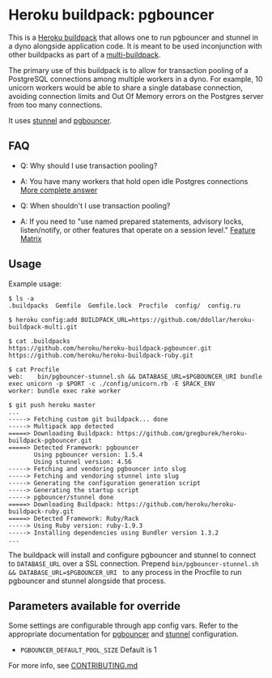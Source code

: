 Heroku buildpack: pgbouncer
=========================

This is a [Heroku buildpack](http://devcenter.heroku.com/articles/buildpacks) that
allows one to run pgbouncer and stunnel in a dyno alongside application code.
It is meant to be used inconjunction with other buildpacks as part of a
[multi-buildpack](https://github.com/ddollar/heroku-buildpack-multi).

The primary use of this buildpack is to allow for transaction pooling of a
PostgreSQL connections among multiple workers in a dyno. For example, 10 unicorn
workers would be able to share a single database connection, avoiding connection
limits and Out Of Memory errors on the Postgres server from too many connections.

It uses [stunnel](http://stunnel.org/) and [pgbouncer](http://wiki.postgresql.org/wiki/PgBouncer).


FAQ
----
- Q: Why should I use transaction pooling?
- A: You have many workers that hold open idle Postgres connections [More complete answer](http://stackoverflow.com/questions/12189162/what-are-advantages-of-using-transaction-pooling-with-pgbouncer)

- Q: When shouldn't I use transaction pooling?
- A: If you need to "use named prepared statements, advisory locks, listen/notify, or other features that operate on a session level." [Feature Matrix](http://wiki.postgresql.org/wiki/PgBouncer#Feature_matrix_for_pooling_modes)

Usage
-----

Example usage:

    $ ls -a
    .buildpacks  Gemfile  Gemfile.lock  Procfile  config/  config.ru

    $ heroku config:add BUILDPACK_URL=https://github.com/ddollar/heroku-buildpack-multi.git

    $ cat .buildpacks
    https://github.com/heroku/heroku-buildpack-pgbouncer.git
    https://github.com/heroku/heroku-buildpack-ruby.git

    $ cat Procfile
    web:    bin/pgbouncer-stunnel.sh && DATABASE_URL=$PGBOUNCER_URI bundle exec unicorn -p $PORT -c ./config/unicorn.rb -E $RACK_ENV
    worker: bundle exec rake worker

    $ git push heroku master
    ...
    -----> Fetching custom git buildpack... done
    -----> Multipack app detected
    =====> Downloading Buildpack: https://github.com/gregburek/heroku-buildpack-pgbouncer.git
    =====> Detected Framework: pgbouncer
           Using pgbouncer version: 1.5.4
           Using stunnel version: 4.56
    -----> Fetching and vendoring pgbouncer into slug
    -----> Fetching and vendoring stunnel into slug
    -----> Generating the configuration generation script
    -----> Generating the startup script
    -----> pgbouncer/stunnel done
    =====> Downloading Buildpack: https://github.com/heroku/heroku-buildpack-ruby.git
    =====> Detected Framework: Ruby/Rack
    -----> Using Ruby version: ruby-1.9.3
    -----> Installing dependencies using Bundler version 1.3.2
    ...

The buildpack will install and configure pgbouncer and stunnel to connect to
`DATABASE_URL` over a SSL connection. Prepend `bin/pgbouncer-stunnel.sh && DATABASE_URL=$PGBOUNCER_URI `
to any process in the Procfile to run pgbouncer and stunnel alongside that process.

Parameters available for override
-----
Some settings are configurable through app config vars. Refer to the appropriate
documentation for
[pgbouncer](http://pgbouncer.projects.pgfoundry.org/doc/config.html#_generic_settings)
and [stunnel](http://linux.die.net/man/8/stunnel) configuration.

- `PGBOUNCER_DEFAULT_POOL_SIZE` Default is 1

For more info, see [CONTRIBUTING.md](CONTRIBUTING.md)
